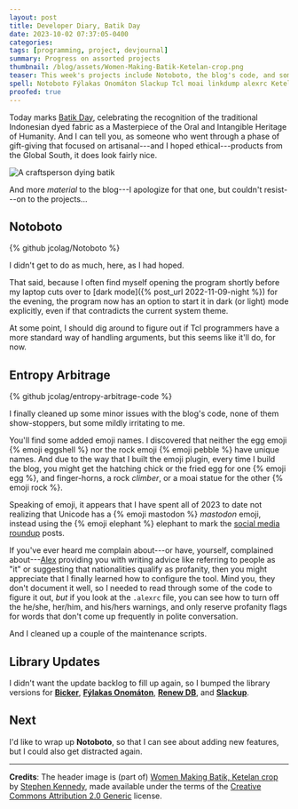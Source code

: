 ```yaml
---
layout: post
title: Developer Diary, Batik Day
date: 2023-10-02 07:37:05-0400
categories:
tags: [programming, project, devjournal]
summary: Progress on assorted projects
thumbnail: /blog/assets/Women-Making-Batik-Ketelan-crop.png
teaser: This week's projects include Notoboto, the blog's code, and some library versions.
spell: Notoboto Fýlakas Onomáton Slackup Tcl moai linkdump alexrc Ketelan
proofed: true
---
```


Today marks [Batik Day](https://en.wikipedia.org/wiki/Batik_Day), celebrating the recognition of the traditional Indonesian dyed fabric as a Masterpiece of the Oral and Intangible Heritage of Humanity.  And I can tell you, as someone who went through a phase of gift-giving that focused on artisanal---and I hoped ethical---products from the Global South, it does look fairly nice.

![A craftsperson dying batik](/blog/assets/Women-Making-Batik-Ketelan-crop.png "I like how the shelf hides the eyes of the background workers, as if someone wanted to hide their identities.")

And more *material* to the blog---I apologize for that one, but couldn't resist---on to the projects...

## Notoboto

{% github jcolag/Notoboto %}

I didn't get to do as much, here, as I had hoped.

That said, because I often find myself opening the program shortly before my laptop cuts over to [dark mode]({% post_url 2022-11-09-night %}) for the evening, the program now has an option to start it in dark (or light) mode explicitly, even if that contradicts the current system theme.

At some point, I should dig around to figure out if Tcl programmers have a more standard way of handling arguments, but this seems like it'll do, for now.

## Entropy Arbitrage

{% github jcolag/entropy-arbitrage-code %}

I finally cleaned up some minor issues with the blog's code, none of them show-stoppers, but some mildly irritating to me.

You'll find some added emoji names.  I discovered that neither the egg emoji {% emoji eggshell %} nor the rock emoji {% emoji pebble %} have unique names.  And due to the way that I built the emoji plugin, every time I build the blog, you might get the hatching chick or the fried egg for one {% emoji egg %}, and finger-horns, a rock *climber*, or a moai statue for the other {% emoji rock %}.

Speaking of emoji, it appears that I have spent all of 2023 to date not realizing that Unicode has a {% emoji mastodon %} *mastodon* emoji, instead using the {% emoji elephant %} elephant to mark the [social media roundup](/blog/tag/linkdump) posts.

If you've ever heard me complain about---or have, yourself, complained about---[Alex](https://alexjs.com/) providing you with writing advice like referring to people as "it" or suggesting that nationalities qualify as profanity, then you might appreciate that I finally learned how to configure the tool.  Mind you, they don't document it well, so I needed to read through some of the code to figure it out, *but* if you look at the `.alexrc` file, you can see how to turn off the he/she, her/him, and his/hers warnings, and only reserve profanity flags for words that don't come up frequently in polite conversation.

And I cleaned up a couple of the maintenance scripts.

## Library Updates

I didn't want the update backlog to fill up again, so I bumped the library versions for [**Bicker**](https://github.com/jcolag/Bicker), [**Fýlakas Onomáton**](https://github.com/jcolag/fylakas-onomaton), [**Renew DB**](https://github.com/jcolag/RenewDB), and [**Slackup**](https://github.com/jcolag/slackup).

## Next

I'd like to wrap up **Notoboto**, so that I can see about adding new features, but I could also get distracted again.

* * *

**Credits**:  The header image is (part of) [Women Making Batik, Ketelan crop](https://www.flickr.com/photos/shkizzle/5981170339/) by [Stephen Kennedy](https://www.flickr.com/photos/shkizzle/), made available under the terms of the [Creative Commons Attribution 2.0 Generic](https://creativecommons.org/licenses/by/2.0/) license.
